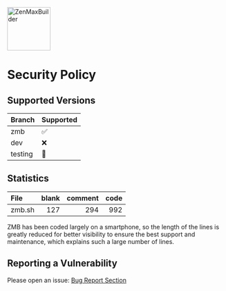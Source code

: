 <a href="https://kernel-builder.com" target="blank\_">
<img height="100" alt="ZenMaxBuilder" src="https://raw.githubusercontent.com/grm34/ZenMaxBuilder/zmb/docs/assets/images/zmb.png" />
</a>
<br>

# Security Policy

## Supported Versions

| Branch  | Supported             |
| ------- | --------------------- |
| zmb     | :white_check_mark:    |
| dev     | :x:                   |
| testing | :construction_worker: |

## Statistics

| File   | blank | comment | code |
| :----- | ----: | ------: | ---: |
| zmb.sh |   127 |     294 |  992 |

ZMB has been coded largely on a smartphone, so the length of the lines is greatly reduced for better visibility to ensure the best support and maintenance, which explains such a large number of lines.

## Reporting a Vulnerability

Please open an issue: [Bug Report Section](https://github.com/grm34/ZenMaxBuilder/issues/new/choose)
